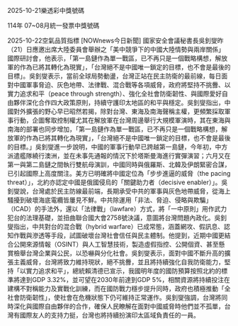 
2025-10-21樂透彩中獎號碼

                                
114年 07~08月統一發票中獎號碼
                             
2025-10-22空氣品質指標
                              [NOWnews今日新聞] 國家安全會議秘書長吳釗燮昨（21）日應邀出席大陸委員會舉辦之「美中競爭下的中國大陸情勢與兩岸關係」國際研討會，他表示，「第一島鏈作為單一戰區，已不再只是一個戰略構想，解放軍的作為已將其轉化為現實」，「台灣絕不是中國唯一鎖定的目標，也不會是最後的目標」。吳釗燮表示，當前全球局勢動盪，台灣正站在民主防衛的最前線，每日面對中國軍事脅迫、灰色地帶、法律戰、混合戰等各項威脅，政府將堅持不挑釁、以實力追求和平（peace through strength）、強化全社會防衛韌性、與國際愛好自由夥伴深化合作四大政策原則，持續守護印太地區的和平與穩定。吳釗燮指出，中國對外擴張的野心早已昭然若揭，除對台灣、東海及南海聲稱主權，更頻繁採取軍事行動，企圖奪取控制權尤其在解放軍在台灣周邊舉行大規模軍演時，其在東海與南海的部署也同步增加，「第一島鏈作為單一戰區，已不再只是一個戰略構想，解放軍的作為已將其轉化為現實」，「台灣絕不是中國唯一鎖定的目標，也不會是最後的目標。」吳釗燮進一步說明，中國的軍事行動早已跨越第一島鏈，今年初，中方派遣艦隊繞行澳洲，並在未事先通報的情況下於塔斯曼海進行實彈演習；六月又在第一與第二島鏈之間執行雙航母演訓，中國同時與俄羅斯、北韓及伊朗緊密合謀，已引起國際上高度關注。美方已明確將中國定位為「步步進逼的威脅（the pacing threat）」，北約亦認定中國是俄國侵烏的「關鍵助力者（decisive enabler）」。吳釗燮說，台灣處於民主防線最前端，長期承受中共的軍事與灰色地帶威脅，從海上騷擾到破壞海底電纜皆屢見不鮮。中共除運用「非法、脅迫、侵略與欺騙」（ICAD）的手法外，還以「法律戰」（lawfare）方式，將「一中原則」用作武力犯台的法理基礎，並扭曲聯合國大會2758號決議，意圖將台灣問題內政化。吳釗燮指出，中共對台的混合戰（hybrid warfare）已成常態，涵蓋網攻、假訊息、認知作戰與滲透等手段，試圖破壞台灣社會信任與民主體制。他提到，近期中國更結合公開來源情報（OSINT）與人工智慧技術，製造虛假指控、公開個資、甚至懸賞檢舉台灣企業與公民，以恐嚇與分化社會。吳釗燮表示，面對中國不斷升高的擴張主義威脅，台灣將致力維持現狀，絕不挑釁，並且將持續強化自我防衛能力，堅持「以實力追求和平」，總統賴清德已宣示，我國明年度的國防預算按照北約的標準將達到GDP 3.32%，並可望在2030年前達到GDP 5%，相關資源將持續投注在建構不對稱能力及實戰化訓練，而在國防戰力穩步提升同時，政府也積極推動「全社會防衛韌性」，使社會在危機狀態下仍可維持正常運作。吳釗燮強調，台灣將同時深化與國際自由夥伴的合作，確保人民瞭解在面對中國威脅時他們並不孤單，台灣有國際友人的支持力挺，台灣也將持續扮演印太區域負責任的一員。